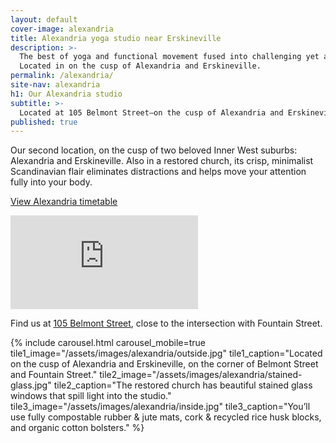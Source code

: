 ```yaml
---
layout: default
cover-image: alexandria
title: Alexandria yoga studio near Erskineville
description: >-
  The best of yoga and functional movement fused into challenging yet accessible classes. 
  Located in on the cusp of Alexandria and Erskineville.
permalink: /alexandria/
site-nav: alexandria
h1: Our Alexandria studio
subtitle: >-
  Located at 105 Belmont Street—on the cusp of Alexandria and Erskineville
published: true
---
```


<section>
<div class="row">
<div class="col-md-6">
<div class="Longform Longform--blogpost" markdown="1">
Our second location, on the cusp of two beloved Inner West suburbs: Alexandria and Erskineville. Also in a restored church, its crisp, minimalist Scandinavian flair eliminates distractions and helps move your attention fully into your body.

<a class="button button--large" href="/timetable/?location=alexandria#timetable">View Alexandria timetable</a>
</div>
</div>
<div class="col-md-6">
<iframe class="map" src="https://www.google.com/maps/embed?pb=!1m18!1m12!1m3!1d3311.548907445854!2d151.19145921545189!3d-33.90126968064731!2m3!1f0!2f0!3f0!3m2!1i1024!2i768!4f13.1!3m3!1m2!1s0x6b12b1ce7379e5b9%3A0x948550d76a2ece68!2sYogaRuka%20Alexandria!5e0!3m2!1sen!2sau!4v1639872412514!5m2!1sen!2sau" frameborder="0" style="border:0" allowfullscreen></iframe>

Find us at <a class="link" href="https://www.google.com/maps/place/YogaRuka+Alexandria/@-33.9012697,151.1914592,17z/data=!3m1!4b1!4m5!3m4!1s0x6b12b1ce7379e5b9:0x948550d76a2ece68!8m2!3d-33.9012697!4d151.1936479" target="_blank">105 Belmont Street</a>, close to the intersection with Fountain Street.
</div>
</div>
</section>

<section id="studio">
  {% include carousel.html carousel_mobile=true tile1_image="/assets/images/alexandria/outside.jpg" tile1_caption="Located on the cusp of Alexandria and Erskineville, on the corner of Belmont Street and Fountain Street." tile2_image="/assets/images/alexandria/stained-glass.jpg"  tile2_caption="The restored church has beautiful stained glass windows that spill light into the studio." tile3_image="/assets/images/alexandria/inside.jpg" tile3_caption="You’ll use fully compostable rubber & jute mats, cork & recycled rice husk blocks, and organic cotton bolsters." %}
</section>